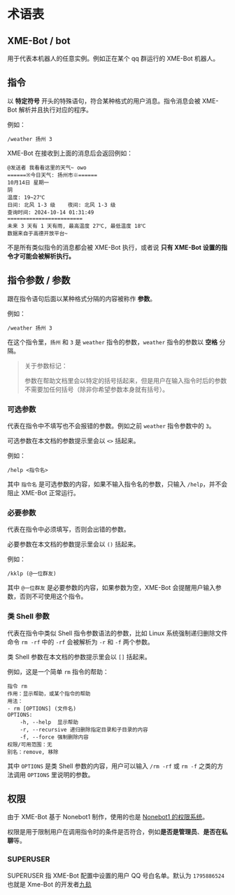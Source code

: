 # 术语表

## XME-Bot / bot

用于代表本机器人的任意实例。例如正在某个 qq 群运行的 XME-Bot 机器人。

## 指令

以 **特定符号** 开头的特殊语句，符合某种格式的用户消息。指令消息会被 XME-Bot 解析并且执行对应的程序。

例如：

``` Text
/weather 扬州 3
```

XME-Bot 在接收到上面的消息后会返回例如：

``` Text
@发送者 我看看这里的天气~ owo
======※今日天气: 扬州市※======
10月14日 星期一
阴
温度: 19~27℃
日间: 北风 1-3 级	夜间: 北风 1-3 级
查询时间: 2024-10-14 01:31:49
========================
未来 3 天有 1 天有雨, 最高温度 27℃, 最低温度 18℃
数据来自于高德开放平台~
```

不是所有类似指令的消息都会被 XME-Bot 执行，或者说 **只有 XME-Bot 设置的指令才可能会被解析执行。**

## 指令参数 / 参数

跟在指令语句后面以某种格式分隔的内容被称作 **参数**。

例如：

``` Text
/weather 扬州 3
```

在这个指令里，`扬州` 和 `3` 是 `weather` 指令的参数，`weather` 指令的参数以 **空格** 分隔。

> 关于参数标记：
>
> 参数在帮助文档里会以特定的括号括起来，但是用户在输入指令时后的参数不需要加任何括号（除非你希望参数本身就有括号）。

### 可选参数

代表在指令中不填写也不会报错的参数。例如之前 `weather` 指令参数中的 `3`。

可选参数在本文档的参数提示里会以 `<>` 括起来。

例如：

``` Text
/help <指令名>
```

其中 `指令名` 是可选参数的内容，如果不输入指令名的参数，只输入 `/help`，并不会阻止 XME-Bot 正常运行。

### 必要参数

代表在指令中必须填写，否则会出错的参数。

必要参数在本文档的参数提示里会以 `()` 括起来。

例如：

``` Text
/kklp (@一位群友)
```

其中 `@一位群友` 是必要参数的内容，如果参数为空，XME-Bot 会提醒用户输入参数，否则不可使用这个指令。

### 类 Shell 参数

代表在指令中类似 Shell 指令参数语法的参数，比如 Linux 系统强制递归删除文件命令 `rm -rf` 中的 `-rf` 会被解析为 `-r` 和 `-f` 两个参数。

类 Shell 参数在本文档的参数提示里会以 `[]` 括起来。

例如，这是一个简单 `rm` 指令的帮助：

``` Text
指令 rm
作用：显示帮助，或某个指令的帮助
用法：
- rm [OPTIONS] (文件名)
OPTIONS:
    -h, --help  显示帮助
    -r, --recursive 递归删除指定目录和子目录的内容
    -f, --force 强制删除内容
权限/可用范围：无
别名：remove, 移除
```

其中 `OPTIONS` 是类 Shell 参数的内容，用户可以输入 `/rm -rf` 或 `rm -f` 之类的方法调用 `OPTIONS` 里说明的参数。

## 权限

由于 XME-Bot 基于 Nonebot1 制作，使用的也是 [Nonebot1 的权限系统](https://v1.nonebot.dev/api/permission.html)。

权限是用于限制用户在调用指令时的条件是否符合，例如**是否是管理员**、**是否在私聊**等。

### SUPERUSER

SUPERUSER 指 XME-Bot 配置中设置的用户 QQ 号白名单。默认为 `1795886524` 也就是 Xme-Bot 的开发者[九镹](https://www.xzadudu179.top/)